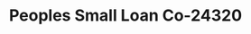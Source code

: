 ---
f_zip-code: 56470
f_state-code: MN
title: Peoples Small Loan Co-24320
f_phone: 218-732-1883
f_city-only: Park Rapids
f_address: 600 Park Ave N Park Rapids
f_location-unique-id: '24320'
slug: peoples-small-loan-co-24320
updated-on: '2024-05-30T13:46:58.046Z'
created-on: '2024-05-30T13:36:59.803Z'
published-on: '2024-05-30T13:54:32.469Z'
f_city-state: cms/city/park-rapids-mn.md
f_company: cms/company/peoples-small-loan-co.md
f_state: cms/state/minnesota.md
layout: '[payday-loan].html'
tags: payday-loan
---